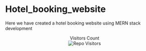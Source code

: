 # Hotel_booking_website
Here we have created a hotel booking website using MERN stack development 
<p align='center'>Visitors Count <br><img align="center" alt="Repo Visitors" src="https://profile-counter.glitch.me/Mahesh33217/count.svg"/></p>
